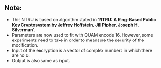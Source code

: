 ## Note:

- This NTRU is based on algorithm stated in '__NTRU: A Ring-Based Public Key Cryptosystem by Jeffrey Hoffstein, Jill Pipher, Joseph H. Silverman__'.
- Parameters are now used to fit with QUAM encode 16. However, some experiments need to take in order to meansure the security of the modification.
- Input of the encryption is a vector of complex numbers in which there are no 0.
- Output is also same as input.
